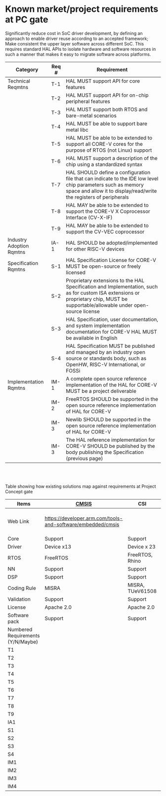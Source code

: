 
# Known market/project requirements at PC gate
Significantly reduce cost in SoC driver development, by defining an approach to enable driver reuse according to an accepted framework;<br>
Make consistent the upper layer software across different SoC. This requires standard HAL APIs to isolate hardware and software resources in such a manner that makes it easy to migrate software across platforms.

| Category | Req # | Requirement |
| --- | --- | --- |
| Technical Reqmtns	| T-1	| HAL MUST support API for core features |
|     | T-2	| HAL MUST support API for on-chip peripheral features | 
|     | T-3	| HAL MUST support both RTOS and bare-metal scenarios |
|     | T-4	| HAL MUST be able to support bare metal libc |
|     | T-5	| HAL MUST be able to be extended to support all CORE-V cores for the purpose of RTOS (not Linux) support|
|     | T-6	| HAL MUST support a description of the chip using a standardized syntax|
|     | T-7	| HAL SHOULD define a configuration file that can indicate to the IDE low level chip parameters such as memory space and allow it to display/read/write the registers of peripherals|
|     | T-8	| HAL MAY be able to be extended to support the CORE-V X Coprocessor Interface (CV-X-IF)|
|     | T-9 | HAL MAY be able to be extended to support the CV-VEC coprocessor|
| Industry Adoption Rqmtns|	IA-1	| HAL SHOULD be adopted/implemented for other RISC-V devices|
| Specification Rqmtns| S-1	| HAL Specification License for CORE-V MUST be open-source or freely licensed |
|    | S-2 | Proprietary extensions to the HAL Specification and Implementation, such as for custom ISA extensions or proprietary chip, MUST be supportable/allowable under open-source license|
|    | S-3	| HAL Specification, user documentation, and system implementation documentation for CORE-V HAL MUST be available in English |
|    | S-4	| HAL Specification MUST be published and managed by an industry open source or standards body, such as OpenHW, RISC-V International, or FOSSi|
| Implementation Rqmtns |	IM-1 | A complete open source reference implementation of the HAL for CORE-V MUST be a project deliverable |
|    | IM-2 |	FreeRTOS SHOULD be supported in the open source reference implementation of HAL for CORE-V |
|    | IM-3	|Newlib SHOULD be supported in the open source reference implementation of HAL for CORE-V |
|    | IM-3	| The HAL reference implementation for CORE-V SHOULD be published by the body publishing the Specification (previous page)| 

<br>
<br>
<br>
Table showing how existing solutions map against requirements at Project Concept gate

|  Items | 	[CMSIS](https://developer.arm.com/tools-and-software/embedded/cmsis) |	CSI | [CommonIO](https://commons.apache.org/proper/commons-io/) |  [NMSIS](https://doc.nucleisys.com/nmsis/) | [Sifive Freedon Metal](https://github.com/sifive/freedom-metal) | 
| --- | --- | --- | --- | --- | --- |
| Web Link |  https://developer.arm.com/tools-and-software/embedded/cmsis   |     |  https://commons.apache.org/proper/commons-io/   |  https://github.com/Nuclei-Software/NMSIS ; https://doc.nucleisys.com/nmsis/   | https://github.com/sifive/freedom-metal ; https://sifive.github.io/freedom-e-sdk-docs/index.html |
| Core | Support |	Support	| Support	| Support |
| Driver | Device x13 |	Device  x 23 | 	-  |  -   |     |
| RTOS| FreeRTOS |	FreeRTOS, Rhino	| -    |   -  |     |	
| NN	| Support	| Support |	-  | Support   |    |	
| DSP	| Support	| Support	| -	|  Support  |    |   
| Coding Rule | MISRA | MISRA, TUeV61508 |	 |  MISRA  |    |	
| Validation | Support |	Support |	 - |  Support  |    |	
| License |	Apache 2.0 |	Apache 2.0 |	- | Apache 2.0   |    |	
| Software pack |	Support	| Support |	-	|   Support |    |
| Numbered Requirements	(Y/N/Maybe)|     |    |    |    |    |			
| T1 |    |    |    |    |    |				
| T2 |    |    |    |    |    |			
| T3 |    |    |    |    |    |			
| T4 |    |    |    |    |    |				
| T5 |    |    |    |    |    |				
| T6 |    |    |    |    |    |			
| T7 |    |    |    |    |    |				
| T8 |    |    |    |    |    |				
| T9 |    |    |    |    |    |				
| IA1 |   |    |    |    |    |				
| S1 |    |    |    |    |    |				
| S2 |    |    |    |    |    |			
| S3 |    |    |    |    |    |			
| S4 |    |    |    |    |    |				
| IM1 |   |    |    |    |    |				
| IM2 |   |    |    |    |    |				
| IM3 |   |    |    |    |    |				
| IM4 |   |    |    |    |    |			






